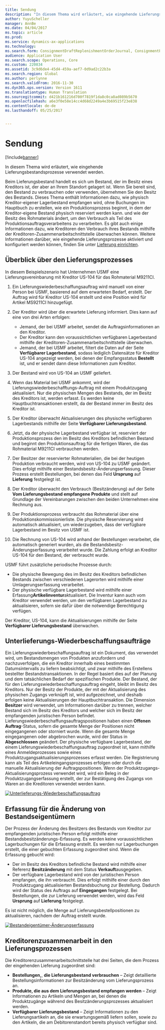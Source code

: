 ```yaml
---
title: Sendung
description: "In diesem Thema wird erläutert, wie eingehende Lieferungsbestandsprozesse verwendet werden."
author: YuyuScheller
manager: AnnBe
ms.date: 04/04/2017
ms.topic: article
ms.prod: 
ms.service: dynamics-ax-applications
ms.technology: 
ms.search.form: ConsignmentDraftReplenishmentOrderJournal, ConsignmentProductReceiptLines, ConsignmentReplenishmentOrder, ConsignmentVendorPortalOnHand, InventJournalOwnershipChange, InventOnHandItemListPage, PurchTable, PurchVendorPortalConfirmedOrders
audience: Application User
ms.search.scope: Operations, Core
ms.custom: 220834
ms.assetid: 3c9d6de4-45d4-459a-aef7-0d9ad2c22b3a
ms.search.region: Global
ms.author: perlynne
ms.search.validFrom: 2016-11-30
ms.dyn365.ops.version: Version 1611
ms.translationtype: Human Translation
ms.sourcegitcommit: d421b161216d700f7819f1da8c0ca8ad089b5670
ms.openlocfilehash: a6e3f0e58e14cc4d68d2249a4e3b69515f23e838
ms.contentlocale: de-de
ms.lasthandoff: 05/25/2017


---
```


# <a name="consignment"></a>Sendung

[!include[banner](../includes/banner.md)]


In diesem Thema wird erläutert, wie eingehende Lieferungsbestandsprozesse verwendet werden.

Beim Lieferungsbestand handelt es sich um Bestand, der im Besitz eines Kreditors ist, der aber an Ihrem Standort gelagert ist. Wenn Sie bereit sind, den Bestand zu verbrauchen oder verwenden, übernehmen Sie den Besitz des Bestands. Dieses Thema enthält Informationen dazu, wie physisch Kreditor-eigener Lagerbestand empfangen wird, ohne Buchungen im Hauptbuch zu erstellen, wie ein Produktionsprozess beginnt, in dem der Kreditor-eigene Bestand physisch reserviert werden kann. und wie der Besitz des Rohmaterials ändert, um den Verbrauch als Teil des Produktionsauftragsverarbeitens zu verarbeiten. Es gibt auch einige Informationen dazu, wie Kreditoren den Verbrauch ihres Bestands mithilfe der Kreditoren-Zusammenarbeitschnittstelle überwachen können. Weitere Informationen darüber, wie eingehende Lieferungsprozesse aktiviert und konfiguriert werden können, finden Sie unter [Lieferung einrichten](set-up-consignment.md).

## <a name="overview-of-the-consignment-process"></a>Überblick über den Lieferungsprozesses
In diesem Beispielszenario hat Unternehmen USMF eine Lieferungsvereinbarung mit Kreditor US-104 für das Rohmaterial M9211CI.

1.  Ein Lieferungswiederbeschaffungsauftrag wird manuell von einer Person bei USMF, basierend auf dem erwarteten Bedarf, erstellt. Der Auftrag wird für Kreditor US-104 erstellt und eine Position wird für Artikel MS9211CI hinzugefügt.
2.  Der Kreditor wird über die erwartete Lieferung informiert. Dies kann auf eine von drei Arten erfolgen:
    -   Jemand, der bei USMF arbeitet, sendet die Auftragsinformationen an den Kreditor.
    -   Der Kreditor kann den voraussichtlichen verfügbaren Lagerbestand mithilfe der Kreditoren-Zusammenarbeitschnittstelle überwachen.
    -   Jemand, der bei USMF arbeitet, filtert die Daten auf der Seite **Verfügbarer Lagerbestand**, sodass lediglich Datensätze für Kreditor US-104 angezeigt werden, bei denen der Empfangsstatus **Bestellt** ist, und er sendet dann diese Informationen zum Kreditor.

3.  Der Bestand wird von US-104 an USMF geliefert.
4.  Wenn das Material bei USMF ankommt, wird der Lieferungswiederbeschafftungs-Auftrag mit einem Produktzugang aktualisiert. Nur die physischen Mengen des Bestands, der im Besitz des Kreditors ist, werden erfasst. Es werden keine Hauptbuchtransaktionen erstellt, da der Bestand immer im Besitz des Kreditor ist.
5.  Der Kreditor überwacht Aktualisierungen des physische verfügbaren Lagerbestands mithilfe der Seite **Verfügbarer Lieferungsbestand**.
6.  Jetzt, da der physische Lagerbestand verfügbar ist, reserviert der Produktionsprozess den im Besitz des Kreditors befindlichen Bestand und beginnt den Produktionsauftrag für die fertigen Waren, die das Rohmaterial M9211CI verbrauchen werden.
7.  Der Besitzer der reservierter Rohmaterialien, die bei der heutigen Produktion verbraucht werden, wird von US-104 zu USMF geändert. Dies erfolgt mithilfe einer Bestandsbesitz-Änderungserfassung. Dieser Prozess erstellt Bestellungen, bei denen das Feld **Ursprung** auf **Lieferung** festgelegt ist.
8.  Der Kreditor überwacht den Verbrauch (Besitzänderung) auf der Seite **Vom Lieferungsbestand empfangene Produkte** und stellt auf Grundlage der Vereinbarungen zwischen den beiden Unternehmen eine Rechnung aus.
9.  Der Produktionsprozess verbraucht das Rohmaterial über eine Produktionskommissionierliste. Die physische Reservierung wird automatisch aktualisiert, um wiederzugeben, dass der verfügbare Lagerbestand im Besitz von USMF ist.
10. Die Rechnung von US-104 wird anhand der Bestellungen verarbeitet, die automatisch generiert wurden, als die Bestandsbesitz-Änderungserfassung verarbeitet wurde. Die Zahlung erfolgt an Kreditor US-104 für den Bestand, der verbraucht wurde.

USMF führt zusätzliche periodische Prozesse durch:

-   Die physische Bewegung des im Besitz des Kreditors befindlichen Bestands zwischen verschiedenen Lagerorten wird mithilfe einer Umlagerungserfassung verarbeitet.
-   Der physische verfügbare Lagerbestand wird mithilfe einer Erfassung**Artikelinventur**aktualisiert. Die Inventur kann auch vom Kreditor verwendet werden, um den verfügbaren Lagerbestand zu aktualisieren, sofern sie dafür über die notwendige Berechtigung verfügen.

Der Kreditor, US-104, kann die Aktualisierungen mithilfe der Seite **Verfügbarer Lieferungsbestand** überwachen.

## <a name="consignment-replenishment-orders"></a>Unterlieferungs-Wiederbeschaffungsaufträge
Ein Lieferungswiederbeschaffungsauftrag ist ein Dokument, das verwendet wird, um Bestandsmengen von Produkten anzufordern und nachzuverfolgen, die ein Kreditor innerhalb eines bestimmten Datumsintervalls zu liefern beabsichtigt, und zwar mithilfe des Erstellens bestellter Bestandstransaktionen. In der Regel basiert dies auf der Planung und dem tatsächlichen Bedarf der spezifischen Produkte. Der Bestand, der für den Lieferungswiederbeschaffungsauftrag eingeht, bleibt im Besitz des Kreditors. Nur der Besitz der Produkte, der mit der Aktualisierung des physischen Zugangs verknüpft ist, wird aufgezeichnet, und deshalb erfolgen keine Aktualisierungen der Hauptbuchtransaktion. Die Dimension **Besitzer** wird verwendet, um Informationen darüber zu trennen, welcher Bestand sich im Besitz des Kreditors und welcher sich im Besitz der empfangenden juristischen Person befindet. Lieferungswiederbeschaffungsauftragspositionen haben einen **Offenen Auftrag**-Status, sofern die gesamte Menge der Positionen nicht eingegangenen oder storniert wurde. Wenn die gesamte Menge eingegangenen oder abgebrochen wurde, wird der Status in **Abgeschlossen** geändert. Der physische verfügbare Lagerbestand, der einem Lieferungswiederbeschaffungsauftrag zugeordnet ist, kann mithilfe eines Anmeldeprozesses sowie eines Produktzugangsaktualisierungsprozesses erfasst werden. Die Registrierung kann als Teil des Artikeleingangsprozesses erfolgen oder durch die manuelle Aktualisierung der Auftragspositionen. Wenn der Produktzugangs-Aktualisierungsprozess verwendet wird, wird ein Beleg in der Produktzugangserfassung erstellt, der zur Bestätigung des Zugangs von Waren an die Kreditoren verwendet werden kann. 

[![Unterlieferungs-Wiederbeschaffungsauftrag](./media/consignment-replenishment-order.png)](./media/consignment-replenishment-order.png)

## <a name="inventory-ownership-change-journal"></a>Erfassung für die Änderung von Bestandseigentümern
Der Prozess der Änderung des Besitzers des Bestands vom Kreditor zur empfangenden juristischen Person erfolgt mithilfe einer Bestandsbesitzänderungs-Erfassung. Es werden keine voraussichtlichen Lagerbuchungen für die Erfassung erstellt. Es werden nur Lagerbuchungen erstellt, die einer gebuchten Erfassung zugeordnet sind. Wenn die Erfassung gebucht wird:

-   Der im Besitz des Kreditors befindliche Bestand wird mithilfe einer Referenz **Besitzänderung** mit dem Status **Verkauft**ausgegeben.
-   Der verfügbare Lagerbestand wird von der juristischen Person empfangen, die ihn verbraucht. Dies erfolgt mithilfe einer durch den Produktzugang aktualisierten Bestandsbuchung zur Bestellung. Dadurch wird der Status des Auftrags auf **Eingegangen** festgelegt. Bei Bestellungen, die zur Lieferung verwendet werden, wird das Feld **Ursprung** auf **Lieferung** festgelegt.

Es ist nicht möglich, die Menge auf Lieferungsbestellpositionen zu aktualisieren, nachdem der Auftrag erstellt wurde. 

[![Bestandeigentümer-Änderungserfassung](./media/inventory-ownership-change-journal.png)](./media/inventory-ownership-change-journal.png)

## <a name="vendor-collaboration-in-consignment-processes"></a>Kreditorenzusammenarbeit in den Lieferungsprozessen
Die Kreditorenzusammenarbeitschnittstelle hat drei Seiten, die dem Prozess der eingehenden Lieferung zugeordnet sind:

-   **Bestellungen,**, **die Lieferungsbestand verbrauchen**  – Zeigt detaillierte Bestellungsinformationen zur Besitzänderung vom Lieferungsprozess an.
-   **Produkte, die aus dem Lieferungsbestand empfangen werden** – Zeigt Informationen zu Artikeln und Mengen an, bei denen die Produktzugänge während des Besitzänderungsprozesses aktualisiert werden.
-   **Verfügbarer Lieferungsbestand** – Zeigt Informationen zu den Lieferungsartikeln an, die sie erwartungsgemäß liefern sollen, sowie zu den Artikeln, die am Debitorenstandort bereits physisch verfügbar sind.





